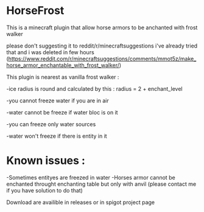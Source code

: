 # HorseFrost
This is a minecraft plugin that allow horse armors to be anchanted with frost walker

please don't suggesting it to reddit/r/minecraftsuggestions i've already tried that and i was deleted in few hours (https://www.reddit.com/r/minecraftsuggestions/comments/mmot5z/make_horse_armor_enchantable_with_frost_walker/)

This plugin is nearest as vanilla frost walker :

-ice radius is round and calculated by this : radius = 2 + enchant_level

-you cannot freeze water if you are in air

-water cannot be freeze if water bloc is on it

-you can freeze only water sources

-water won't freeze if there is entity in it

# Known issues :
-Sometimes entityes are freezed in water
-Horses armor cannot be enchanted throught enchanting table but only with anvil (please contact me if you have solution to do that)

Download are availible in releases or in spigot project page
